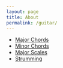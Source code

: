 ```yaml
---
layout: page
title: About
permalink: /guitar/
---
```


<ul class="menu">
	<li><a href="" class="MaC">Major Chords</a></li>
	<li><a href="" class="MiC">Minor Chords</a></li>
	<li><a href="" class="MaS">Major Scales</a></li>
	<li><a href="" class="strum">Strumming</a></li>
</ul>

<div class="activity">
</div>

<script   src="https://code.jquery.com/jquery-2.2.3.min.js"   integrity="sha256-a23g1Nt4dtEYOj7bR+vTu7+T8VP13humZFBJNIYoEJo="   crossorigin="anonymous"></script>
<script type="text/javascript">
	$('.menu a').click(function() {
		if(this.hasClass('.MaC')){
			alert("test");
		}
	});
</script>